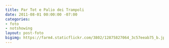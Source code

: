 ```yaml
---
title: Par Tot e Palio dei Trampoli
date: 2011-08-01 00:00:00 -07:00
categories:
- foto
- notshowing
layout: post-foto
bigimg: https://farm4.staticflickr.com/3802/12875827064_3c57eeab75_b.jpg
---
```


<div class="flickr-album-contaier" data-photoset="72157641741214465"></div>
